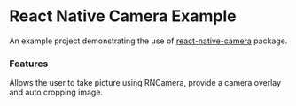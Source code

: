 # React Native Camera Example

An example project demonstrating the use of [react-native-camera](https://github.com/react-native-community/react-native-camera) package.

### Features

Allows the user to take picture using RNCamera, provide a camera overlay and auto cropping image.
